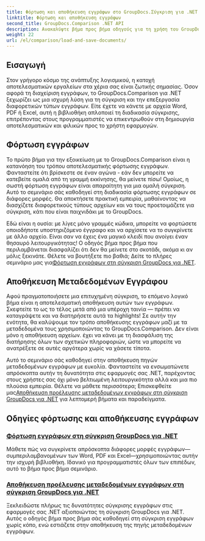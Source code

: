 ```yaml
---
title: Φόρτωση και αποθήκευση εγγράφων στο GroupDocs.Σύγκριση για .NET
linktitle: Φόρτωση και αποθήκευση εγγράφων
second_title: GroupDocs.Comparison .NET API
description: Ανακαλύψτε βήμα προς βήμα οδηγούς για τη χρήση του GroupDocs.Comparison για .NET για να φορτώσετε και να αποθηκεύσετε έγγραφα αποτελεσματικά. Ιδανικό για προγραμματιστές που θέλουν να βελτιώσουν τις συγκρίσεις εγγράφων.
weight: 22
url: /el/comparison/load-and-save-documents/
---
```

## Εισαγωγή

Στον γρήγορο κόσμο της ανάπτυξης λογισμικού, η κατοχή αποτελεσματικών εργαλείων στα χέρια σας είναι ζωτικής σημασίας. Όσον αφορά τη διαχείριση εγγράφων, το GroupDocs.Comparison για .NET ξεχωρίζει ως μια ισχυρή λύση για τη σύγκριση και την επεξεργασία διαφορετικών τύπων εγγράφων. Είτε έχετε να κάνετε με αρχεία Word, PDF ή Excel, αυτή η βιβλιοθήκη απλοποιεί τη διαδικασία σύγκρισης, επιτρέποντας στους προγραμματιστές να επικεντρωθούν στη δημιουργία αποτελεσματικών και φιλικών προς το χρήστη εφαρμογών.

## Φόρτωση εγγράφων

Το πρώτο βήμα για την εξοικείωση με το GroupDocs.Comparison είναι η κατανόηση του τρόπου αποτελεσματικής φόρτωσης εγγράφων. Φανταστείτε ότι βρίσκεστε σε έναν αγώνα - εάν δεν μπορείτε να κατεβείτε ομαλά από τη γραμμή εκκίνησης, θα μείνετε πίσω! Ομοίως, η σωστή φόρτωση εγγράφων είναι απαραίτητη για μια ομαλή σύγκριση. Αυτό το σεμινάριο σάς καθοδηγεί στη διαδικασία φόρτωσης εγγράφων σε διάφορες μορφές. Θα αποκτήσετε πρακτική εμπειρία, μαθαίνοντας να διασχίζετε διαφορετικούς τύπους αρχείων και να τους προετοιμάζετε για σύγκριση, κάτι που είναι παιχνιδάκι με το GroupDocs.

Εδώ είναι η ουσία: με λίγες μόνο γραμμές κώδικα, μπορείτε να φορτώσετε οποιοδήποτε υποστηριζόμενο έγγραφο και να αρχίσετε να το συγκρίνετε με άλλο αρχείο. Είναι σαν να έχεις ένα μαγικό κλειδί που ανοίγει έναν θησαυρό λειτουργικότητας! Ο οδηγός βήμα προς βήμα που περιλαμβάνεται διασφαλίζει ότι δεν θα μείνετε στο σκοτάδι, ακόμα κι αν μόλις ξεκινάτε. Θέλετε να βουτήξετε πιο βαθιά; Δείτε το πλήρες σεμινάριο μας για[Φόρτωση εγγράφων στη σύγκριση GroupDocs για .NET](./load-documents/).

## Αποθήκευση Μεταδεδομένων Εγγράφου

Αφού πραγματοποιήσετε μια επιτυχημένη σύγκριση, το επόμενο λογικό βήμα είναι η αποτελεσματική αποθήκευση αυτών των εγγράφων. Σκεφτείτε το ως το τέλος μετά από μια υπέροχη ταινία — πρέπει να καταγράψετε και να διατηρήσετε αυτά τα highlights! Σε αυτήν την ενότητα, θα καλύψουμε τον τρόπο αποθήκευσης εγγράφων μαζί με τα μεταδεδομένα τους χρησιμοποιώντας το GroupDocs.Comparison. Δεν είναι μόνο η αποθήκευση αρχείων. έχει να κάνει με τη διασφάλιση της διατήρησης όλων των σχετικών πληροφοριών, ώστε να μπορείτε να ανατρέξετε σε αυτές αργότερα χωρίς να χάσετε τίποτα.

Αυτό το σεμινάριο σάς καθοδηγεί στην αποθήκευση πηγών μεταδεδομένων εγγράφων με ευκολία. Φανταστείτε να ενσωματώνετε απρόσκοπτα αυτήν τη δυνατότητα στις εφαρμογές σας .NET, παρέχοντας στους χρήστες σας όχι μόνο βελτιωμένη λειτουργικότητα αλλά και μια πιο πλούσια εμπειρία. Θέλετε να μάθετε περισσότερα; Επισκεφθείτε μας[Αποθήκευση προέλευσης μεταδεδομένων εγγράφων στη σύγκριση GroupDocs για .NET](./save-documents-metadata-source/) για λεπτομερή βήματα και παραδείγματα.

## Οδηγίες φόρτωσης και αποθήκευσης εγγράφων
### [Φόρτωση εγγράφων στη σύγκριση GroupDocs για .NET](./load-documents/)
Μάθετε πώς να συγκρίνετε απρόσκοπτα διάφορες μορφές εγγράφων—συμπεριλαμβανομένων των Word, PDF και Excel—χρησιμοποιώντας αυτήν την ισχυρή βιβλιοθήκη. Ιδανικό για προγραμματιστές όλων των επιπέδων, αυτό το βήμα προς βήμα σεμινάριο.
### [Αποθήκευση προέλευσης μεταδεδομένων εγγράφων στη σύγκριση GroupDocs για .NET](./save-documents-metadata-source/)
Ξεκλειδώστε πλήρως τις δυνατότητες σύγκρισης εγγράφων στις εφαρμογές σας .NET αξιοποιώντας τη σύγκριση GroupDocs για .NET. Αυτός ο οδηγός βήμα προς βήμα σάς καθοδηγεί στη σύγκριση εγγράφων χωρίς κόπο, ενώ εστιάζετε στην αποθήκευση της πηγής μεταδεδομένων εγγράφων.
